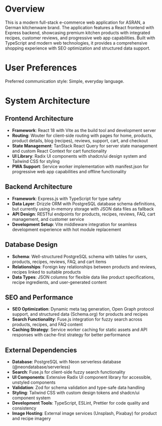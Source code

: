 # Overview

This is a modern full-stack e-commerce web application for ASRAN, a German kitchenware brand. The application features a React frontend with Express backend, showcasing premium kitchen products with integrated recipes, customer reviews, and progressive web app capabilities. Built with TypeScript and modern web technologies, it provides a comprehensive shopping experience with SEO optimization and structured data support.

# User Preferences

Preferred communication style: Simple, everyday language.

# System Architecture

## Frontend Architecture
- **Framework**: React 18 with Vite as the build tool and development server
- **Routing**: Wouter for client-side routing with pages for home, products, product details, blog (recipes), reviews, support, cart, and checkout
- **State Management**: TanStack React Query for server state management and custom React Context for cart functionality
- **UI Library**: Radix UI components with shadcn/ui design system and Tailwind CSS for styling
- **PWA Support**: Service worker implementation with manifest.json for progressive web app capabilities and offline functionality

## Backend Architecture
- **Framework**: Express.js with TypeScript for type safety
- **Data Layer**: Drizzle ORM with PostgreSQL database schema definitions, but currently using in-memory storage with JSON data files as fallback
- **API Design**: RESTful endpoints for products, recipes, reviews, FAQ, cart management, and customer service
- **Development Setup**: Vite middleware integration for seamless development experience with hot module replacement

## Database Design
- **Schema**: Well-structured PostgreSQL schema with tables for users, products, recipes, reviews, FAQ, and cart items
- **Relationships**: Foreign key relationships between products and reviews, recipes linked to suitable products
- **Data Types**: JSON columns for flexible data like product specifications, recipe ingredients, and user-generated content

## SEO and Performance
- **SEO Optimization**: Dynamic meta tag generation, Open Graph protocol support, and structured data (Schema.org) for products and recipes
- **Search Functionality**: Fuse.js integration for fuzzy search across products, recipes, and FAQ content
- **Caching Strategy**: Service worker caching for static assets and API responses with cache-first strategy for better performance

## External Dependencies

- **Database**: PostgreSQL with Neon serverless database (@neondatabase/serverless)
- **Search**: Fuse.js for client-side fuzzy search functionality
- **UI Components**: Extensive Radix UI component library for accessible, unstyled components
- **Validation**: Zod for schema validation and type-safe data handling
- **Styling**: Tailwind CSS with custom design tokens and shadcn/ui component system
- **Development Tools**: TypeScript, ESLint, Prettier for code quality and consistency
- **Image Hosting**: External image services (Unsplash, Pixabay) for product and recipe imagery